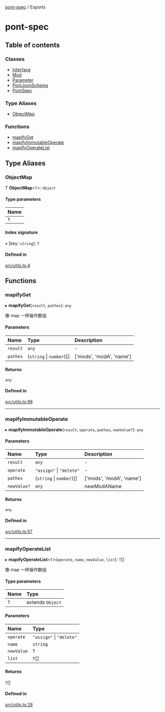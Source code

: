 [pont-spec](README.md) / Exports

# pont-spec

## Table of contents

### Classes

- [Interface](classes/Interface.md)
- [Mod](classes/Mod.md)
- [Parameter](classes/Parameter.md)
- [PontJsonSchema](classes/PontJsonSchema.md)
- [PontSpec](classes/PontSpec.md)

### Type Aliases

- [ObjectMap](modules.md#objectmap)

### Functions

- [mapifyGet](modules.md#mapifyget)
- [mapifyImmutableOperate](modules.md#mapifyimmutableoperate)
- [mapifyOperateList](modules.md#mapifyoperatelist)

## Type Aliases

### ObjectMap

Ƭ **ObjectMap**<`T`\>: `Object`

#### Type parameters

| Name |
| :------ |
| `T` |

#### Index signature

▪ [key: `string`]: `T`

#### Defined in

[src/utils.ts:4](https://github.com/jamesdanner/pont/blob/b883bfc/packages/pont-spec/src/utils.ts#L4)

## Functions

### mapifyGet

▸ **mapifyGet**(`result`, `pathes`): `any`

像 map 一样操作数组

#### Parameters

| Name | Type | Description |
| :------ | :------ | :------ |
| `result` | `any` | - |
| `pathes` | (`string` \| `number`)[] | ['mods', 'modA', 'name'] |

#### Returns

`any`

#### Defined in

[src/utils.ts:98](https://github.com/jamesdanner/pont/blob/b883bfc/packages/pont-spec/src/utils.ts#L98)

___

### mapifyImmutableOperate

▸ **mapifyImmutableOperate**(`result`, `operate`, `pathes`, `newValue?`): `any`

#### Parameters

| Name | Type | Description |
| :------ | :------ | :------ |
| `result` | `any` | - |
| `operate` | ``"assign"`` \| ``"delete"`` | - |
| `pathes` | (`string` \| `number`)[] | ['mods', 'modA', 'name'] |
| `newValue?` | `any` | newModAName |

#### Returns

`any`

#### Defined in

[src/utils.ts:57](https://github.com/jamesdanner/pont/blob/b883bfc/packages/pont-spec/src/utils.ts#L57)

___

### mapifyOperateList

▸ **mapifyOperateList**<`T`\>(`operate`, `name`, `newValue`, `list`): `T`[]

像 map 一样操作数组

#### Type parameters

| Name | Type |
| :------ | :------ |
| `T` | extends `Object` |

#### Parameters

| Name | Type |
| :------ | :------ |
| `operate` | ``"assign"`` \| ``"delete"`` |
| `name` | `string` |
| `newValue` | `T` |
| `list` | `T`[] |

#### Returns

`T`[]

#### Defined in

[src/utils.ts:28](https://github.com/jamesdanner/pont/blob/b883bfc/packages/pont-spec/src/utils.ts#L28)
